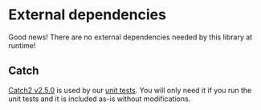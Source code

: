 # External dependencies

Good news! There are no external dependencies needed by this library at runtime!

## Catch

[Catch2 v2.5.0](https://github.com/catchorg/Catch2/releases/tag/v2.5.0) is used by our [unit tests](../tests). You will only need it if you run the unit tests and it is included as-is without modifications.
